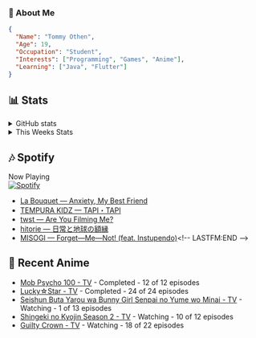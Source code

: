 ### 👋 About Me
```json
{
  "Name": "Tommy Othen",
  "Age": 19,
  "Occupation": "Student",
  "Interests": ["Programming", "Games", "Anime"],
  "Learning": ["Java", "Flutter"]
}
```

## 📊 Stats
<details>
  <summary>GitHub stats</summary>
  <a href="https://github.com/anuraghazra/github-readme-stats">
    <img src="https://github-readme-stats.vercel.app/api?username=DaSushiAsian&show_icons=true&count_private=true&hide=prs,issues">
  </a>
</details>

<details>
  <summary>This Weeks Stats</summary>
  <a href="https://github.com/anuraghazra/github-readme-stats">
    <img src="https://github-readme-stats.vercel.app/api/wakatime?username=DaSushiAsian&cache_seconds=1800&custom_title=Top Languages">
  </a>
</details>

## 🎶 Spotify
Now Playing\
[![Spotify](https://novatorem-dasushiasian.vercel.app/api/spotify)](https://open.spotify.com/user/g90805640970)
<!-- LASTFM:START -->
* [La Bouquet — Anxiety, My Best Friend](https://www.last.fm/music/La+Bouquet/_/Anxiety,+My+Best+Friend)
* [TEMPURA KIDZ — TAPI・TAPI](https://www.last.fm/music/TEMPURA+KIDZ/_/TAPI%E3%83%BBTAPI)
* [twst — Are You Filming Me?](https://www.last.fm/music/twst/_/Are+You+Filming+Me%3F)
* [hitorie — 日常と地球の額縁](https://www.last.fm/music/hitorie/_/%E6%97%A5%E5%B8%B8%E3%81%A8%E5%9C%B0%E7%90%83%E3%81%AE%E9%A1%8D%E7%B8%81)
* [MISOGI — Forget—Me—Not! (feat. Instupendo)](https://www.last.fm/music/MISOGI/_/Forget%E2%80%94Me%E2%80%94Not!+(feat.+Instupendo))<!-- LASTFM:END -->

## 🗻 Recent Anime
<!-- ANIME-LIST:START -->
* [Mob Psycho 100 - TV](https://myanimelist.net/anime/32182/Mob_Psycho_100) - Completed - 12 of 12 episodes
* [Lucky☆Star - TV](https://myanimelist.net/anime/1887/Lucky☆Star) - Completed - 24 of 24 episodes
* [Seishun Buta Yarou wa Bunny Girl Senpai no Yume wo Minai - TV](https://myanimelist.net/anime/37450/Seishun_Buta_Yarou_wa_Bunny_Girl_Senpai_no_Yume_wo_Minai) - Watching - 1 of 13 episodes
* [Shingeki no Kyojin Season 2 - TV](https://myanimelist.net/anime/25777/Shingeki_no_Kyojin_Season_2) - Watching - 10 of 12 episodes
* [Guilty Crown - TV](https://myanimelist.net/anime/10793/Guilty_Crown) - Watching - 18 of 22 episodes<!-- ANIME-LIST:END -->